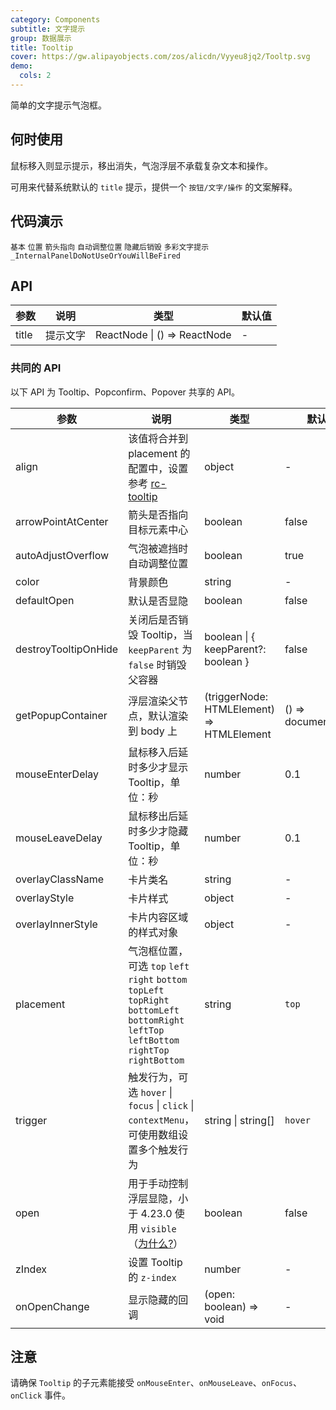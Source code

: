 ```yaml
---
category: Components
subtitle: 文字提示
group: 数据展示
title: Tooltip
cover: https://gw.alipayobjects.com/zos/alicdn/Vyyeu8jq2/Tooltp.svg
demo:
  cols: 2
---
```


简单的文字提示气泡框。

## 何时使用

鼠标移入则显示提示，移出消失，气泡浮层不承载复杂文本和操作。

可用来代替系统默认的 `title` 提示，提供一个 `按钮/文字/操作` 的文案解释。

## 代码演示

<code src="./demo/basic.tsx">基本</code>
<code src="./demo/placement.tsx">位置</code>
<code src="./demo/arrow-point-at-center.tsx">箭头指向</code>
<code src="./demo/auto-adjust-overflow.tsx" debug>自动调整位置</code>
<code src="./demo/destroy-tooltip-on-hide.tsx" debug>隐藏后销毁</code>
<code src="./demo/colorful.tsx">多彩文字提示</code>
<code src="./demo/render-panel.tsx" debug>\_InternalPanelDoNotUseOrYouWillBeFired</code>

## API

| 参数  | 说明     | 类型                         | 默认值 |
| ----- | -------- | ---------------------------- | ------ |
| title | 提示文字 | ReactNode \| () => ReactNode | -      |

### 共同的 API

以下 API 为 Tooltip、Popconfirm、Popover 共享的 API。

| 参数                 | 说明                                                                                                                                           | 类型                                      | 默认值              | 版本   |
| -------------------- | ---------------------------------------------------------------------------------------------------------------------------------------------- | ----------------------------------------- | ------------------- | ------ |
| align                | 该值将合并到 placement 的配置中，设置参考 [rc-tooltip](https://github.com/react-component/tooltip)                                             | object                                    | -                   |        |
| arrowPointAtCenter   | 箭头是否指向目标元素中心                                                                                                                       | boolean                                   | false               |        |
| autoAdjustOverflow   | 气泡被遮挡时自动调整位置                                                                                                                       | boolean                                   | true                |        |
| color                | 背景颜色                                                                                                                                       | string                                    | -                   | 4.3.0  |
| defaultOpen          | 默认是否显隐                                                                                                                                   | boolean                                   | false               | 4.23.0 |
| destroyTooltipOnHide | 关闭后是否销毁 Tooltip，当 `keepParent` 为 `false` 时销毁父容器                                                                                | boolean \| { keepParent?: boolean }       | false               |        |
| getPopupContainer    | 浮层渲染父节点，默认渲染到 body 上                                                                                                             | (triggerNode: HTMLElement) => HTMLElement | () => document.body |        |
| mouseEnterDelay      | 鼠标移入后延时多少才显示 Tooltip，单位：秒                                                                                                     | number                                    | 0.1                 |        |
| mouseLeaveDelay      | 鼠标移出后延时多少才隐藏 Tooltip，单位：秒                                                                                                     | number                                    | 0.1                 |        |
| overlayClassName     | 卡片类名                                                                                                                                       | string                                    | -                   |        |
| overlayStyle         | 卡片样式                                                                                                                                       | object                                    | -                   |        |
| overlayInnerStyle    | 卡片内容区域的样式对象                                                                                                                         | object                                    | -                   |        |
| placement            | 气泡框位置，可选 `top` `left` `right` `bottom` `topLeft` `topRight` `bottomLeft` `bottomRight` `leftTop` `leftBottom` `rightTop` `rightBottom` | string                                    | `top`               |        |
| trigger              | 触发行为，可选 `hover` \| `focus` \| `click` \| `contextMenu`，可使用数组设置多个触发行为                                                      | string \| string\[]                       | `hover`             |        |
| open                 | 用于手动控制浮层显隐，小于 4.23.0 使用 `visible`（[为什么?](/docs/react/faq#why-open)）                                                        | boolean                                   | false               | 4.23.0 |
| zIndex               | 设置 Tooltip 的 `z-index`                                                                                                                      | number                                    | -                   |        |
| onOpenChange         | 显示隐藏的回调                                                                                                                                 | (open: boolean) => void                   | -                   | 4.23.0 |

## 注意

请确保 `Tooltip` 的子元素能接受 `onMouseEnter`、`onMouseLeave`、`onFocus`、`onClick` 事件。
